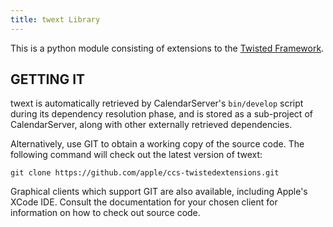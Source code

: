 ```yaml
---
title: twext Library
---
```


This is a python module consisting of extensions to the [Twisted Framework](http://twistedmatrix.com/).

## GETTING IT

twext is automatically retrieved by CalendarServer's `bin/develop` script during its dependency resolution phase, and is stored as a sub-project of CalendarServer, along with other externally retrieved dependencies.

Alternatively, use GIT to obtain a working copy of the source code. The following command will check out the latest version of twext:

    git clone https://github.com/apple/ccs-twistedextensions.git

Graphical clients which support GIT are also available, including Apple's ​XCode IDE. Consult the documentation for your chosen client for information on how to check out source code.
